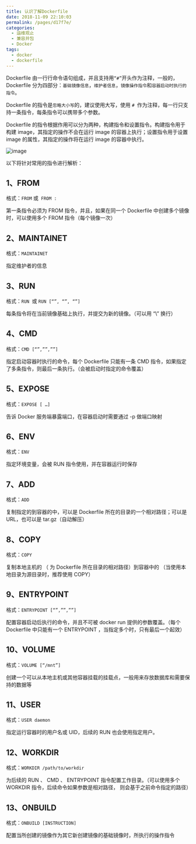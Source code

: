 ```yaml
---
title: 认识了解Dockerfile
date: 2018-11-09 22:10:03
permalink: /pages/d17f7e/
categories:
  - 运维观止
  - 兼容并包
  - Docker
tags:
  - docker
  - dockerfile
---
```


Dockerfile 由一行行命令语句组成，并且支持用`“#”`开头作为注释，一般的，Dockerfile 分为四部分：`基础镜像信息`，`维护者信息`，`镜像操作指令`和`容器启动时执行的指令`。

Dockerfile 的指令是`忽略大小写`的，建议使用大写，使用 `# `作为注释，每一行只支持一条指令，每条指令可以携带多个参数。

Dockerfile 的指令根据作用可以分为两种，构建指令和设置指令。构建指令用于构建 image，其指定的操作不会在运行 image 的容器上执行；设置指令用于设置 image 的属性，其指定的操作将在运行 image 的容器中执行。



![image](https://tvax1.sinaimg.cn/large/008k1Yt0ly1grzi1lwdruj30q4121u0x.jpg)



以下将针对常用的指令进行解析：

## 1、FROM

格式：`FROM` 或` FROM :`

第一条指令必须为 FROM 指令，并且，如果在同一个 Dockerfile 中创建多个镜像时，可以使用多个 FROM 指令（每个镜像一次）

## 2、MAINTAINET

格式：`MAINTAINET`

指定维护者的信息

## 3、RUN

格式：`RUN `或 `RUN [“”, “”, “”]`

每条指令将在当前镜像基础上执行，并提交为新的镜像。（可以用 “\” 换行）

## 4、CMD

格式：`CMD [“”,””,””]`

指定启动容器时执行的命令，每个 Dockerfile 只能有一条 CMD 指令，如果指定了多条指令，则最后一条执行。（会被启动时指定的命令覆盖）

## 5、EXPOSE

格式：`EXPOSE [ …]`

告诉 Docker 服务端暴露端口，在容器启动时需要通过 -p 做端口映射

## 6、ENV

格式：`ENV`

指定环境变量，会被 RUN 指令使用，并在容器运行时保存

## 7、ADD

格式：`ADD`

复制指定的到容器的中，可以是 Dockerfile 所在的目录的一个相对路径；可以是 URL，也可以是 tar.gz（自动解压）

## 8、COPY

格式：`COPY`

复制本地主机的 （ 为 Dockerfile 所在目录的相对路径）到容器中的 （当使用本地目录为源目录时，推荐使用 COPY）

## 9、ENTRYPOINT

格式：`ENTRYPOINT [“”,””,””]`

配置容器启动后执行的命令，并且不可被 docker run 提供的参数覆盖。（每个 Dockerfile 中只能有一个 ENTRYPOINT ，当指定多个时，只有最后一个起效）

## 10、VOLUME

格式：`VOLUME [“/mnt”]`

创建一个可以从本地主机或其他容器挂载的挂载点，一般用来存放数据库和需要保持的数据等

## 11、USER

格式：`USER daemon`

指定运行容器时的用户名或 UID，后续的 RUN 也会使用指定用户。

## 12、WORKDIR

格式：`WORKDIR /path/to/workdir`

为后续的 RUN 、 CMD 、 ENTRYPOINT 指令配置工作目录。（可以使用多个 WORKDIR 指令，后续命令如果参数是相对路径， 则会基于之前命令指定的路径）

## 13、ONBUILD

格式：`ONBUILD [INSTRUCTION]`

配置当所创建的镜像作为其它新创建镜像的基础镜像时，所执行的操作指令
